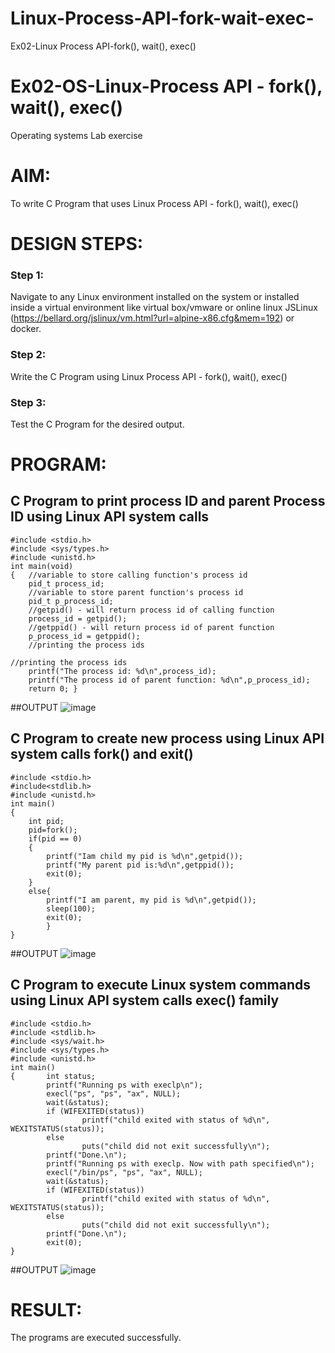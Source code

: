 # Linux-Process-API-fork-wait-exec-
Ex02-Linux Process API-fork(), wait(), exec()
# Ex02-OS-Linux-Process API - fork(), wait(), exec()
Operating systems Lab exercise


# AIM:
To write C Program that uses Linux Process API - fork(), wait(), exec()

# DESIGN STEPS:

### Step 1:

Navigate to any Linux environment installed on the system or installed inside a virtual environment like virtual box/vmware or online linux JSLinux (https://bellard.org/jslinux/vm.html?url=alpine-x86.cfg&mem=192) or docker.

### Step 2:

Write the C Program using Linux Process API - fork(), wait(), exec()

### Step 3:

Test the C Program for the desired output. 

# PROGRAM:

## C Program to print process ID and parent Process ID using Linux API system calls
```
#include <stdio.h>
#include <sys/types.h>
#include <unistd.h>
int main(void)
{	//variable to store calling function's process id
	pid_t process_id;
	//variable to store parent function's process id
	pid_t p_process_id;
	//getpid() - will return process id of calling function
	process_id = getpid();
	//getppid() - will return process id of parent function
	p_process_id = getppid();
	//printing the process ids

//printing the process ids
	printf("The process id: %d\n",process_id);
	printf("The process id of parent function: %d\n",p_process_id);
	return 0; }
```
















##OUTPUT
![image](https://github.com/user-attachments/assets/f2ecbecb-1ffa-4b96-81af-115d7d59fbfe)














## C Program to create new process using Linux API system calls fork() and exit()
```
#include <stdio.h>
#include<stdlib.h>
#include <unistd.h>
int main()
{ 
    int pid; 
    pid=fork(); 
    if(pid == 0) 
    { 
        printf("Iam child my pid is %d\n",getpid()); 
        printf("My parent pid is:%d\n",getppid()); 
        exit(0); 
    } 
    else{ 
        printf("I am parent, my pid is %d\n",getpid()); 
        sleep(100); 
        exit(0);
        } 
}
```













##OUTPUT
![image](https://github.com/user-attachments/assets/7ce837d1-5f89-49da-a984-a5f2b17ffe1d)









## C Program to execute Linux system commands using Linux API system calls exec() family
```
#include <stdio.h>
#include <stdlib.h>
#include <sys/wait.h>
#include <sys/types.h>
#include <unistd.h>
int main()
{       int status;
        printf("Running ps with execlp\n");
        execl("ps", "ps", "ax", NULL);
        wait(&status);
        if (WIFEXITED(status))
                printf("child exited with status of %d\n", WEXITSTATUS(status));
        else
                puts("child did not exit successfully\n");
        printf("Done.\n");
        printf("Running ps with execlp. Now with path specified\n");
        execl("/bin/ps", "ps", "ax", NULL);
        wait(&status);
        if (WIFEXITED(status))
                printf("child exited with status of %d\n", WEXITSTATUS(status));
        else
                puts("child did not exit successfully\n");
        printf("Done.\n");
        exit(0);
}
```


























##OUTPUT
![image](https://github.com/user-attachments/assets/658d19cc-7f2f-4ded-b1ba-77b499125d54)























# RESULT:
The programs are executed successfully.
